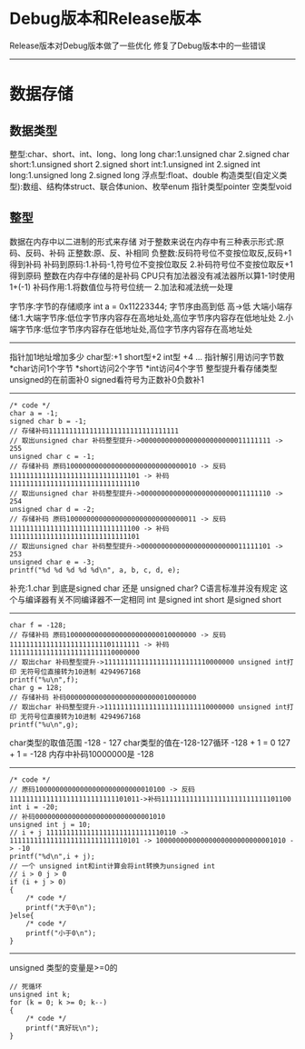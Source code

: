 # Debug版本和Release版本  

Release版本对Debug版本做了一些优化 修复了Debug版本中的一些错误

---

# 数据存储

## 数据类型  

整型:char、short、int、long、long long
char:1.unsigned char 2.signed char
short:1.unsigned short 2.signed short 
int:1.unsigned int 2.signed int
long:1.unsigned long 2.signed long
浮点型:float、double
构造类型(自定义类型):数组、结构体struct、联合体union、枚举enum
指针类型pointer
空类型void

## 整型

数据在内存中以二进制的形式来存储
对于整数来说在内存中有三种表示形式:原码、反码、补码
正整数:原、反、补相同
负整数:反码符号位不变按位取反,反码+1得到补码 补码到原码:1.补码-1,符号位不变按位取反 2.补码符号位不变按位取反+1得到原码
整数在内存中存储的是补码
CPU只有加法器没有减法器所以算1-1时使用1+(-1)
补码作用:1.将数值位与符号位统一 2.加法和减法统一处理

字节序:字节的存储顺序
int a = 0x11223344; 字节序由高到低 高->低
大端小端存储:1.大端字节序:低位字节序内容存在高地址处,高位字节序内容存在低地址处 2.小端字节序:低位字节序内容存在低地址处,高位字节序内容存在高地址处

---
指针加1地址增加多少
char型:+1 short型+2 int型 +4 ...
指针解引用访问字节数
*char访问1个字节 *short访问2个字节 *int访问4个字节
整型提升看存储类型unsigned的在前面补0 signed看符号为正数补0负数补1

---
    /* code */
    char a = -1;
    signed char b = -1;
    // 存储补码11111111111111111111111111111111
    // 取出unsigned char 补码整型提升->00000000000000000000000011111111 -> 255
    unsigned char c = -1;
    // 存储补码 原码10000000000000000000000000000010 -> 反码11111111111111111111111111111101 -> 补码11111111111111111111111111111110
    // 取出unsigned char 补码整型提升->00000000000000000000000011111110 -> 254
    unsigned char d = -2;
    // 存储补码 原码10000000000000000000000000000011 -> 反码11111111111111111111111111111100 -> 补码11111111111111111111111111111101
    // 取出unsigned char 补码整型提升->00000000000000000000000011111101 -> 253
    unsigned char e = -3;
    printf("%d %d %d %d %d\n", a, b, c, d, e);
补充:1.char 到底是signed char 还是 unsigned char?
C语言标准并没有规定 这个与编译器有关不同编译器不一定相同
int 是signed int
short 是signed short

---
    char f = -128;
    // 存储补码 原码10000000000000000000000010000000 -> 反码11111111111111111111111101111111 -> 补码11111111111111111111111110000000
    // 取出char 补码整型提升->11111111111111111111111110000000 unsigned int打印 无符号位直接转为10进制 4294967168
    printf("%u\n",f);
    char g = 128;
    // 存储补码 补码00000000000000000000000010000000
    // 取出char 补码整型提升->11111111111111111111111110000000 unsigned int打印 无符号位直接转为10进制 4294967168
    printf("%u\n",g);
char类型的取值范围 -128 - 127
char类型的值在-128-127循环 -128 + 1 = 0 127 + 1 = -128 
内存中补码10000000是 -128

---
    /* code */
    // 原码10000000000000000000000000010100 -> 反码11111111111111111111111111101011->补码11111111111111111111111111101100 
    int i = -20;
    // 补码00000000000000000000000000001010
    unsigned int j = 10;
    // i + j 11111111111111111111111111110110 -> 11111111111111111111111111110101 -> 10000000000000000000000000001010 -> -10
    printf("%d\n",i + j);
    // 一个 unsigned int和int计算会将int转换为unsigned int
    // i > 0 j > 0
    if (i + j > 0)
    {
        /* code */
        printf("大于0\n");
    }else{
        /* code */
        printf("小于0\n");
    } 
---
unsigned 类型的变量是>=0的

    // 死循环
    unsigned int k;
    for (k = 0; k >= 0; k--)
    {
        /* code */
        printf("真好玩\n");
    }
